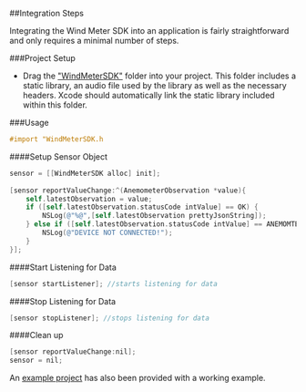 ##Integration Steps

Integrating the Wind Meter SDK into an application is fairly straightforward and only requires a minimal number of steps.

###Project Setup
* Drag the ["WindMeterSDK"] folder into your project.  This folder includes a static library, an audio file used by the library as well as the necessary headers.  Xcode should automatically link the static library included within this folder.

###Usage

```objective-c
#import "WindMeterSDK.h
```

####Setup Sensor Object

```objective-c
sensor = [[WindMeterSDK alloc] init];
    
[sensor reportValueChange:^(AnemometerObservation *value){
    self.latestObservation = value;
    if ([self.latestObservation.statusCode intValue] == OK) {
        NSLog(@"%@",[self.latestObservation prettyJsonString]);
    } else if ([self.latestObservation.statusCode intValue] == ANEMOMTER_NOT_CONNECTED) {
        NSLog(@"DEVICE NOT CONNECTED!");
    }
}];
```

####Start Listening for Data
```objective-c
[sensor startListener]; //starts listening for data
```

####Stop Listening for Data
```objective-c
[sensor stopListener]; //stops listening for data
```

####Clean up
```objective-c
[sensor reportValueChange:nil];
sensor = nil;
```

An [example project] has also been provided with a working example.

["WindMeterSDK"]:https://github.com/WeatherFlow/WindMeterSDK/tree/master/iOS/Full%20Integration%20Example/WindMeterSDK
[example project]:https://github.com/WeatherFlow/WindMeterSDK/tree/master/iOS/Full%20Integration%20Example
